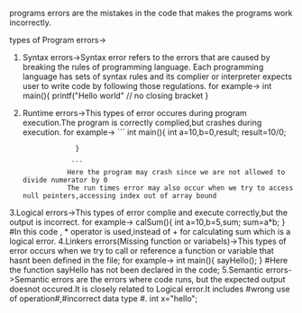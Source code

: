 programs errors are the mistakes in the code that makes the programs work incorrectly.

types of Program errors->
1. Syntax errors->Syntax error refers to the errors that are caused by breaking the rules of programming language.
  Each programming language has sets of syntax rules and its complier or interpreter expects user to write code by following those  regulations. 
  for example-> 
    int main(){
          printf("Hello world" // no closing bracket
    }
2. Runtime errors->This types of error occures during program execution.The program is correctly complied,but crashes during 
                  execution.
                  for example->
                   ``` 
                    int main(){
                      int a=10,b=0,result;
                        result=10/0;

                    }
                  
                   ``` 
                  Here the program may crash since we are not allowed to divide numerator by 0
                  The run times error may also occur when we try to access null pointers,accessing index out of array bound
  3.Logical errors->This types of error complie and execute correctly,but the output is incorrect.
                    for example->
                       calSum(){
                        int a=10,b=5,sum;
                        sum=a*b;
                      }
                    #In this code , * operator is  used,instead of + for calculating sum which is a logical error.
  4.Linkers errors(Missing function or variabels)->This types of error occurs when we try to call or reference a function or 
                                                  variable that hasnt been defined in the file;
                                                  for example->
                                                    int main(){
                                                      sayHello();
                                                    }
                                                  #Here the function sayHello has not been declared in the code;
  5.Semantic errors->Semantic errors are the errors where code runs, but the expected output doesnot occured.It is closely 
                    related to Logical error.It includes #wrong use of operation#,#incorrect data type #.
                      int x="hello";
                      
                      




